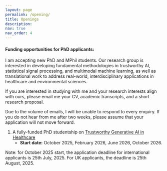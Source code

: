 ```yaml
---
layout: page
permalink: /opening/
title: Openings
description:
nav: true
nav_order: 4
---
```


#### Funding opportunities for PhD applicants:

I am accepting new PhD and MPhil students. Our research group is interested in developing fundamental methodologies in trustworthy AI, statistical signal processing, and multimodal machine learning, as well as translational work to address real-world, interdisciplinary applications in healthcare and environmental sciences.

If you are interested in studying with me and your research interests align with ours, please email me your CV, academic transcripts, and a short research proposal.

Due to the volume of emails, I will be unable to respond to every enquiry. If you do not hear from me after two weeks, please assume that your application will not move forward.

1. A fully-funded PhD studentship on [Trustworthy Generative AI in Healthcare
](https://www.kcl.ac.uk/dentistry/research/phd-opportunities-folder/trustworthy-generative-ai-in-healthcare)  
   - **Start date:** October 2025, February 2026, June 2026, October 2026.  

Note: for October 2025 start, the application deadline for international applicants is 25th July, 2025. For UK applicants, the deadline is 25th August, 2025.

